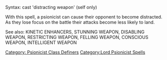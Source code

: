 Syntax: cast 'distracting weapon' (self only)

With this spell, a psionicist can cause their opponent to become
distracted. As they lose focus on the battle their attacks become less
likely to land.

See also: KINETIC ENHANCERS, STUNNING WEAPON, DISABLING WEAPON,
RESTRICTING WEAPON, FELLING WEAPON, CONSCIOUS WEAPON, INTELLIGENT WEAPON

[Category: Psionicist Class
Definers](Category:_Psionicist_Class_Definers "wikilink") [Category:Lord
Psionicist Spells](Category:Lord_Psionicist_Spells "wikilink")
